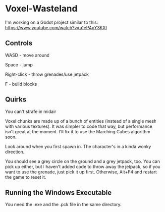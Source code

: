 # Voxel-Wasteland
I'm working on a Godot project similar to this: https://www.youtube.com/watch?v=a1eP4xY3KXI

## Controls
WASD - move around

Space - jump

Right-click - throw grenades/use jetpack

F - build blocks

## Quirks
You can't strafe in midair

Voxel chunks are made up of a bunch of entities (instead of a single mesh with various textures). It was simpler to code that way, but performance isn't great at the moment. I'll fix it to use the Marching Cubes algorithm soon. 

Look around when you first spawn in. The character's in a kinda wonky direction. 

You should see a grey circle on the ground and a grey jetpack, too. You can pick up either, but I haven't added code to throw away the jetpack, so if you want to use the grenade, just pick it up first. Otherwise, Alt+F4 and restart the game to reset it. 

## Running the Windows Executable
You need the .exe and the .pck file in the same directory.

